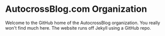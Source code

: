 # AutocrossBlog.com Organization
Welcome to the GitHub home of the AutocrossBlog organization. You really won't find much here. The website runs off Jekyll using a GitHub repo.
